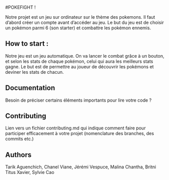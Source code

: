 #POKEFIGHT !

Notre projet est un jeu sur ordinateur sur le thème des pokemons. Il faut d’abord créer un compte avant d’accéder au jeu. Le but du jeu est de choisir un pokémon parmi 6 (son starter) et combattre les pokémon ennemis.

## How to start :

Notre jeu est un jeu automatique. On va lancer le combat grâce à un bouton, et selon les stats de chaque pokémon, celui qui aura les meilleurs stats gagne. Le but est de permettre au joueur de découvrir les pokémons et deviner les stats de chacun.

## Documentation

Besoin de préciser certains éléments importants pour lire votre code ?

## Contributing

Lien vers un fichier contributing.md qui indique comment faire pour participer efficacement à votre projet (nomenclature des branches, des commits etc.)

## Authors

Tarik Aguenchich, Chanel Viane, Jérémi Vespuce, Malina Chantha, Britni Titus Xavier, Sylvie Cao
